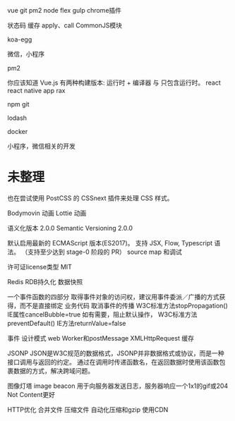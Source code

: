 vue
git
pm2
node
flex
gulp
chrome插件



状态码
缓存
apply、call
CommonJS模块

koa-egg

微信，小程序

pm2

你应该知道 Vue.js 有两种构建版本: 运行时 + 编译器 与 只包含运行时。
react
react native app
rax

npm git

lodash

docker


小程序，微信相关的开发

# 未整理


也在尝试使用 PostCSS 的 CSSnext 插件来处理 CSS 样式。

Bodymovin 动画
Lottie 动画


语义化版本 2.0.0 Semantic Versioning 2.0.0

默认启用最新的 ECMAScript 版本(ES2017)。
支持 JSX, Flow, Typescript 语法。
（支持至少达到 stage-0 阶段的 PR）
source map 和调试

许可证license类型
  MIT

Redis
  RDB持久化 数据快照

一个事件函数的四部分
  取得事件对象的访问权，建议用事件委派／广播的方式获得，而不是直接绑定
  业务代码
  取消事件的传播
    W3C标准方法stopPropagation()
    IE属性cancelBubble=true
  如有需要，阻止默认操作，
    W3C标准方法preventDefault()
    IE方法returnValue=false

事件
设计模式
web Worker和postMessage
XMLHttpRequest
缓存

JSONP
JSON是W3C规范的数据格式，JSONP并非数据格式或协议，而是一种接口调用与返回的约定。
通过在调用时传递函数名，在返回数据时使用该函数包裹数据的方式，解决跨域问题。

图像灯塔 image beacon
用于向服务器发送日志，服务器响应一个1x1的gif或204 Not Content更好

HTTP优化
合并文件
压缩文件
  自动化压缩和gzip
使用CDN


